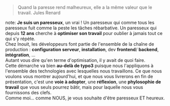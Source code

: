 <!-- .slide: data-breadcrumb="introduction" -->
<blockquote>Quand la paresse rend malheureux, elle a la même valeur que le travail.
<span class="author">Jules Renard</span></blockquote>

note:
**Je suis un paresseux**, un vrai ! Un paresseux qui comme tous les paresseux fuit comme la peste les tâches rébarbative. Un paresseux qui depuis **12 ans** cherche à **optimiser son travail** pour oublier à jamais tout ce qui s'y répète. <br />
Chez Inouit, les développeurs font partie de l'ensemble de la chaîne de production : **configuration serveur**, **installation**, dev **frontend**/ **backend**, **intégration**, ...<br />
Autant vous dire qu'en terme d'optimisation, il y avait de quoi faire.<br />
Cette démarche va bien **au-delà de typo3** puisque nous l'appliquons à l'ensemble des technologies avec lesquelles nous travaillons. Ce que nous voulons vous montrer aujourd'hui, et que nous vous livrerons en fin de présentation, c'est une **voie à adopter**, une **réflexion**, une **phylosophie de travail** que vous seuls pourrez bâtir, mais pour laquelle nous vous fournissons des clefs.<br />
Comme moi... comme NOUS, je vous souhaite d'être paresseux ET heureux.
